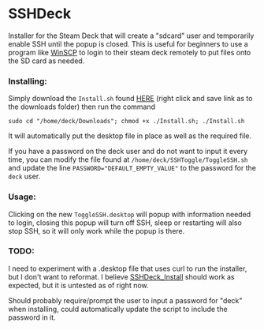 # SSHDeck
Installer for the Steam Deck that will create a "sdcard" user and temporarily enable SSH until the popup is closed. This is useful for beginners to use a program like [WinSCP](https://winscp.net/eng/index.php) to login to their steam deck remotely to put files onto the SD card as needed.

### Installing:
Simply download the `Install.sh` found [HERE](https://raw.githubusercontent.com/krum110487/SSHDeck/main/bin/Install.sh) (right click and save link as to the downloads folder) then run the command 
```
sudo cd "/home/deck/Downloads"; chmod +x ./Install.sh; ./Install.sh
```
It will automatically put the desktop file in place as well as the required file.

If you have a password on the deck user and do not want to input it every time, you can modify the file found at `/home/deck/SSHToggle/ToggleSSH.sh` and update the line `PASSWORD="DEFAULT_EMPTY_VALUE"` to the password for the `deck` user.

### Usage:
Clicking on the new `ToggleSSH.desktop` will popup with information needed to login, closing this popup will turn off SSH, sleep or restarting will also stop SSH, so it will only work while the popup is there.

### TODO:
I need to experiment with a .desktop file that uses curl to run the installer, but I don't want to reformat. I believe [SSHDeck_Install](https://raw.githubusercontent.com/krum110487/SSHDeck/main/SSHDeck_Install.desktop) should work as expected, but it is untested as of right now.

Should probably require/prompt the user to input a password for "deck" when installing, could automatically update the script to include the password in it.